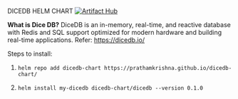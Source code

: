 DICEDB HELM CHART 
[![Artifact Hub](https://img.shields.io/endpoint?url=https://artifacthub.io/badge/repository/dicedb-chart)](https://artifacthub.io/packages/search?repo=dicedb-chart)

<b>What is Dice DB?</b>
DiceDB is an in-memory, real-time, and reactive database with Redis and SQL support optimized for modern hardware and building real-time applications.
Refer: https://dicedb.io/

Steps to install:
1. `helm repo add dicedb-chart https://prathamkrishna.github.io/dicedb-chart/`

2. `helm install my-dicedb dicedb-chart/dicedb --version 0.1.0`
